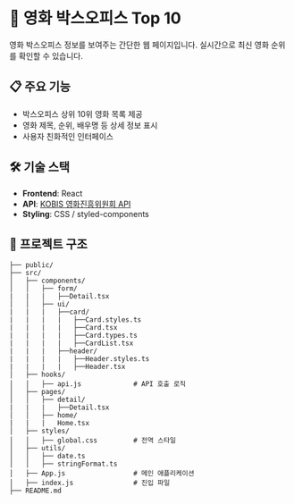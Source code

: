 # 🎥 영화 박스오피스 Top 10

영화 박스오피스 정보를 보여주는 간단한 웹 페이지입니다. 실시간으로 최신 영화 순위를 확인할 수 있습니다.

## 📋 주요 기능

- 박스오피스 상위 10위 영화 목록 제공
- 영화 제목, 순위, 배우명 등 상세 정보 표시
- 사용자 친화적인 인터페이스

## 🛠 기술 스택

- **Frontend**: React
- **API**: [KOBIS 영화진흥위원회 API](https://www.kobis.or.kr/kobisopenapi/webservice/rest/boxoffice/searchDailyBoxOfficeList.json)
- **Styling**: CSS / styled-components

## 📂 프로젝트 구조

```plaintext
├── public/
├── src/
│   ├── components/
│   │   ├── form/
|   |   |   ├──Detail.tsx
│   │   ├── ui/
|   |   |   ├──card/
|   |   |   |   ├──Card.styles.ts
|   |   |   |   ├──Card.tsx
|   |   |   |   ├──Card.types.ts
|   |   |   |   ├──CardList.tsx
|   |   |   ├──header/
|   |   |   |   ├──Header.styles.ts
|   |   |   |   ├──Header.tsx
│   ├── hooks/
│   │   ├── api.js             # API 호출 로직
│   ├── pages/
│   │   ├── detail/
|   |   |   ├──Detail.tsx
│   │   ├── home/
|   |   |   Home.tsx
│   ├── styles/
│   │   ├── global.css         # 전역 스타일
│   ├── utils/
│   │   ├── date.ts
│   │   ├── stringFormat.ts
│   ├── App.js                 # 메인 애플리케이션
│   ├── index.js               # 진입 파일
├── README.md
